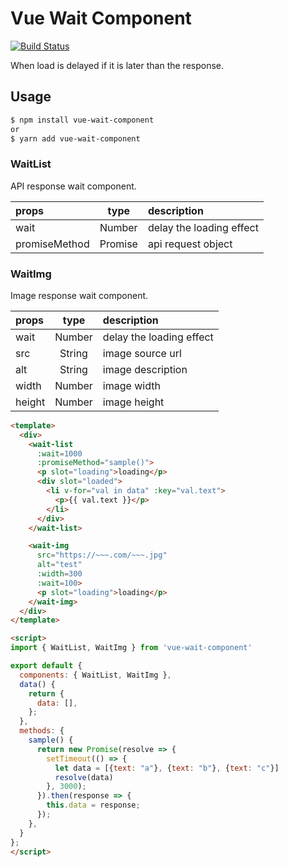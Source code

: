 # Vue Wait Component
[![Build Status](https://travis-ci.org/kubotak-is/vue-wait-component.svg?branch=master)](https://travis-ci.org/kubotak-is/vue-wait-component)

When load is delayed if it is later than the response.

## Usage

```bash
$ npm install vue-wait-component
or
$ yarn add vue-wait-component
```

### WaitList
API response wait component.

|props|type|description|
|:----|:----:|:----|
|wait|Number|delay the loading effect|
|promiseMethod|Promise|api request object|

### WaitImg
Image response wait component.

|props|type|description|
|:----|:----:|:----|
|wait|Number|delay the loading effect|
|src|String|image source url|
|alt|String|image description|
|width|Number|image width|
|height|Number|image height|

```html
<template>
  <div>
    <wait-list
      :wait=1000
      :promiseMethod="sample()">
      <p slot="loading">loading</p>
      <div slot="loaded">
        <li v-for="val in data" :key="val.text">
          <p>{{ val.text }}</p>
        </li>
      </div>
    </wait-list>

    <wait-img
      src="https://~~~.com/~~~.jpg"
      alt="test"
      :width=300
      :wait=100>
      <p slot="loading">loading</p>
    </wait-img>
  </div>
</template>

<script>
import { WaitList, WaitImg } from 'vue-wait-component'

export default {
  components: { WaitList, WaitImg },
  data() {
    return {
      data: [],
    };
  },
  methods: {
    sample() {
      return new Promise(resolve => {
        setTimeout(() => {
          let data = [{text: "a"}, {text: "b"}, {text: "c"}]
          resolve(data)
        }, 3000);
      }).then(response => {
        this.data = response;
      });
    },
  }
};
</script>
```
